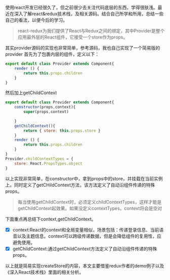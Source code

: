 使用react开发已经很久了，但之前很少去关注代码底层的东西，学得很肤浅。最近在深入了解react&redux技术栈，及相关源码。结合自己所学和所用，总结一些自己的看法，以便今后的学习。
> react-redux为我们提供了React与Redux之间的绑定，其中Provider是整个应用最外层的React组件，它接受一个store作为props。

其实provider源码的实现也非常简单，参考源码，我也自己实现了一个简易版的provider
首先为了包裹内层的组件，定义以下：
```js
export default class Provider extends Component{
    render () {
        return this.props.children
    }
}
```
然后加上getChildContext
```js
export default class Provider extends Component{
    constructor(props,context){
        super(props,context)
        
    }
    getChildContext(){
        return { store: this.props.store }
    }
    render () {
        return this.props.children
    }
}
Provider.childContextTypes = {
    store: React.PropsTypes.object
}
```
以上实现非常简单，在constructor中，拿到props中的store，并挂载在当前实例上。同时定义了getCHildContext方法，该方法定义了自动沿组件传递的特殊props。

> 每当使用getChildContext时，必须定义childContextTypes，这样才能是getChildContext起效果。如果没定义contextTypes，context将会是空对

下面重点再总结下context,getChildContext。
- [x] context:React的context和全局变量相似，场景包括：传递登录信息、当前语音以及主题信息。context可以跨级传递数据，但是会降低组件的复用性，应避免使用。
- [x] getChildContext:通过getChildContext方法定义了自动沿组件传递的特殊props。

以上就是简易实现createStore的内容，本文主要借鉴redux作者的demo例子以及《深入React技术栈》里面的相关分析。